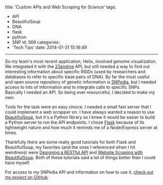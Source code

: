 title: 'Custom APIs and Web Scraping for Science'
tags:
  - API
  - BeautifulSoup
  - DNA
  - flask
  - python
  - SNP
id: 569
categories:
  - 'Tech Tips'
date: 2014-01-31 15:16:49
---

So my team's most recent application, Helix, involved genome visualization. We integrated it with the [23andme](http://23andme.com) API, but still needed a way to find out interesting information about specific RSIDs (used by researchers and databases to refer to specific base pairs of DNA). By far the most useful and open source repository of genetic information is [SNPedia](http://snpedia.org), but I needed access to lots of information and to integrate calls to specific SNPs. Basically I needed an API. So being ever resourceful, I decided to make my own.

Tools for the task were an easy choice. I needed a small fast server that I could implement a web scrapper on. I have always wanted a reason to use [BeautifulSoup](http://www.crummy.com/software/BeautifulSoup/), but it's a Python library so I knew it would be easier to build a Python server to run the API endpoints. I chose [Flask](http://flask.pocoo.org/) because of its lightweight nature and how much it reminds me of a Node/Express server at times.

Thankfully there are some really good tutorials for both Flask and BeautifulSoup, my favorites (and the ones I referenced when I hit weirdness) were [Designing a RESTful API](http://blog.miguelgrinberg.com/post/designing-a-restful-api-with-python-and-flask) and [Website Scraping with BeautifulSoup](http://www.briancarpio.com/2012/12/02/website-scraping-with-python-and-beautiful-soup/). Both of these tutorials said a lot of things better than I could have myself.

For access to my SNPedia API and information on how to use it, [check out my project on GitHub](https://github.com/leaena/snp-api).
